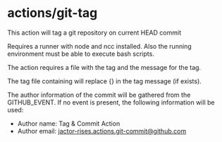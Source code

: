 # actions/git-tag

This action will tag a git repository on current HEAD commit

Requires a runner with node and ncc installed. Also the running environment must be able to execute
bash scripts.

The action requires a file with the tag and the message for the tag.

The tag file containing will replace {} in the tag message (if exists).

The author information of the commit will be gathered from the GITHUB_EVENT. If no event is present, the
following information will be used:
- Author name: Tag & Commit Action
- Author email: jactor-rises.actions.git-commit@github.com
